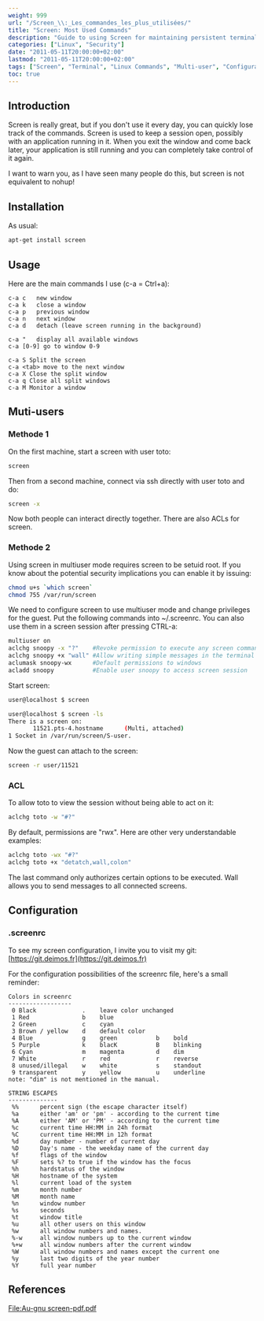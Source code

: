 ```yaml
---
weight: 999
url: "/Screen_\\:_Les_commandes_les_plus_utilisées/"
title: "Screen: Most Used Commands"
description: "Guide to using Screen for maintaining persistent terminal sessions, with most commonly used commands and multi-user configuration."
categories: ["Linux", "Security"]
date: "2011-05-11T20:00:00+02:00"
lastmod: "2011-05-11T20:00:00+02:00"
tags: ["Screen", "Terminal", "Linux Commands", "Multi-user", "Configuration"]
toc: true
---
```


## Introduction

Screen is really great, but if you don't use it every day, you can quickly lose track of the commands. Screen is used to keep a session open, possibly with an application running in it. When you exit the window and come back later, your application is still running and you can completely take control of it again.

I want to warn you, as I have seen many people do this, but screen is not equivalent to nohup!

## Installation

As usual:

```bash
apt-get install screen
```

## Usage

Here are the main commands I use (c-a = Ctrl+a):

```
c-a c   new window
c-a k   close a window
c-a p   previous window
c-a n   next window
c-a d   detach (leave screen running in the background)
```

```
c-a "   display all available windows
c-a [0-9] go to window 0-9
```

```
c-a S Split the screen
c-a <tab> move to the next window
c-a X Close the split window
c-a q Close all split windows
c-a M Monitor a window
```

## Muti-users

### Methode 1

On the first machine, start a screen with user toto:

```bash
screen
```

Then from a second machine, connect via ssh directly with user toto and do:

```bash
screen -x
```

Now both people can interact directly together.
There are also ACLs for screen.

### Methode 2

Using screen in multiuser mode requires screen to be setuid root. If you know about the potential security implications you can enable it by issuing:

```bash
chmod u+s `which screen`
chmod 755 /var/run/screen
```

We need to configure screen to use multiuser mode and change privileges for the guest. Put the following commands into ~/.screenrc. You can also use them in a screen session after pressing CTRL-a:

```bash
multiuser on
aclchg snoopy -x "?"    #Revoke permission to execute any screen command
aclchg snoopy +x "wall" #Allow writing simple messages in the terminal status line
aclumask snoopy-wx      #Default permissions to windows
acladd snoopy           #Enable user snoopy to access screen session
```

Start screen:

```bash
user@localhost $ screen
```

```bash
user@localhost $ screen -ls
There is a screen on:
       11521.pts-4.hostname      (Multi, attached)
1 Socket in /var/run/screen/S-user.
```

Now the guest can attach to the screen:

```bash
screen -r user/11521
```

### ACL

To allow toto to view the session without being able to act on it:

```bash
aclchg toto -w "#?"
```

By default, permissions are "rwx". Here are other very understandable examples:

```bash
aclchg toto -wx "#?"
aclchg toto +x "detatch,wall,colon"
```

The last command only authorizes certain options to be executed. Wall allows you to send messages to all connected screens.

## Configuration

### .screenrc

To see my screen configuration, I invite you to visit my git: [https://git.deimos.fr](https://git.deimos.fr)

For the configuration possibilities of the screenrc file, here's a small reminder:

```
Colors in screenrc
------------------
 0 Black             .    leave color unchanged
 1 Red               b    blue
 2 Green             c    cyan
 3 Brown / yellow    d    default color
 4 Blue              g    green           b    bold
 5 Purple            k    blacK           B    blinking
 6 Cyan              m    magenta         d    dim
 7 White             r    red             r    reverse
 8 unused/illegal    w    white           s    standout
 9 transparent       y    yellow          u    underline
note: "dim" is not mentioned in the manual.

STRING ESCAPES
--------------
 %%      percent sign (the escape character itself)
 %a      either 'am' or 'pm' - according to the current time
 %A      either 'AM' or 'PM' - according to the current time
 %c      current time HH:MM in 24h format
 %C      current time HH:MM in 12h format
 %d      day number - number of current day
 %D      Day's name - the weekday name of the current day
 %f      flags of the window
 %F      sets %? to true if the window has the focus
 %h      hardstatus of the window
 %H      hostname of the system
 %l      current load of the system
 %m      month number
 %M      month name
 %n      window number
 %s      seconds
 %t      window title
 %u      all other users on this window
 %w      all window numbers and names.
 %-w     all window numbers up to the current window
 %+w     all window numbers after the current window
 %W      all window numbers and names except the current one
 %y      last two digits of the year number
 %Y      full year number
```

## References

[File:Au-gnu screen-pdf.pdf](/pdf/au-gnu_screen-pdf.pdf)
